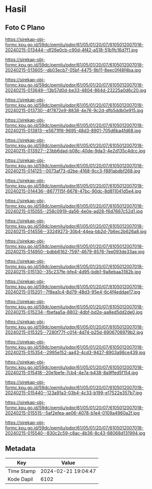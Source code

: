 # Hasil

## Foto C Plano

https://sirekap-obj-formc.kpu.go.id/59dc/pemilu/pdpr/61/05/01/20/07/6105012007018-20240215-013444--df26e0cb-c90d-4f42-a518-51b1fc16d7f1.jpg

https://sirekap-obj-formc.kpu.go.id/59dc/pemilu/pdpr/61/05/01/20/07/6105012007018-20240215-013605--db03ecb7-05bf-4475-9b11-8eec0f48f4ba.jpg

https://sirekap-obj-formc.kpu.go.id/59dc/pemilu/pdpr/61/05/01/20/07/6105012007018-20240215-013649--13b57d0d-be33-4804-864d-23225a0d6c20.jpg

https://sirekap-obj-formc.kpu.go.id/59dc/pemilu/pdpr/61/05/01/20/07/6105012007018-20240215-013730--4f7872e9-8838-4e76-9c2d-dfb5ddb0e915.jpg

https://sirekap-obj-formc.kpu.go.id/59dc/pemilu/pdpr/61/05/01/20/07/6105012007018-20240215-013813--e5671ff8-9695-48d3-8901-705d6ba4fd68.jpg

https://sirekap-obj-formc.kpu.go.id/59dc/pemilu/pdpr/61/05/01/20/07/6105012007018-20240215-013927--23bb6dad-b08c-40de-9da3-4e2d135c4dcc.jpg

https://sirekap-obj-formc.kpu.go.id/59dc/pemilu/pdpr/61/05/01/20/07/6105012007018-20240215-014125--0073af73-d2be-4168-9cc3-f881abdbf268.jpg

https://sirekap-obj-formc.kpu.go.id/59dc/pemilu/pdpr/61/05/01/20/07/6105012007018-20240215-014436--8677115f-6678-47bc-90dc-8d811041d5e4.jpg

https://sirekap-obj-formc.kpu.go.id/59dc/pemilu/pdpr/61/05/01/20/07/6105012007018-20240215-015055--258c0919-da56-4e0e-ad28-f6d7667c52d1.jpg

https://sirekap-obj-formc.kpu.go.id/59dc/pemilu/pdpr/61/05/01/20/07/6105012007018-20240215-014556--33249273-30b4-44ea-bb2d-7b6ec2b626a8.jpg

https://sirekap-obj-formc.kpu.go.id/59dc/pemilu/pdpr/61/05/01/20/07/6105012007018-20240215-014950--bdbb6162-7597-4679-8576-7ee093de33ae.jpg

https://sirekap-obj-formc.kpu.go.id/59dc/pemilu/pdpr/61/05/01/20/07/6105012007018-20240215-015130--35c237fe-bfe4-4d95-bdb1-9a8ebaa3182b.jpg

https://sirekap-obj-formc.kpu.go.id/59dc/pemilu/pdpr/61/05/01/20/07/6105012007018-20240215-015201--7f8ea1c4-8d79-48d3-95e4-6c4f4eddae17.jpg

https://sirekap-obj-formc.kpu.go.id/59dc/pemilu/pdpr/61/05/01/20/07/6105012007018-20240215-015234--fbefaa5a-8802-4dbf-bd2e-aa8ed5dd2de0.jpg

https://sirekap-obj-formc.kpu.go.id/59dc/pemilu/pdpr/61/05/01/20/07/6105012007018-20240215-015325--7280f77f-c014-4d74-b25d-6906706979b2.jpg

https://sirekap-obj-formc.kpu.go.id/59dc/pemilu/pdpr/61/05/01/20/07/6105012007018-20240215-015354--2995e152-aa43-4cd3-9427-8903a98ce439.jpg

https://sirekap-obj-formc.kpu.go.id/59dc/pemilu/pdpr/61/05/01/20/07/6105012007018-20240215-015418--20e1befe-7cb4-4e7a-b438-8a9ffed5f154.jpg

https://sirekap-obj-formc.kpu.go.id/59dc/pemilu/pdpr/61/05/01/20/07/6105012007018-20240215-015440--123a91a3-03b4-4c33-b199-e17522e357b7.jpg

https://sirekap-obj-formc.kpu.go.id/59dc/pemilu/pdpr/61/05/01/20/07/6105012007018-20240215-015515--5af2efea-ae06-4078-b1e4-0109a4960a2f.jpg

https://sirekap-obj-formc.kpu.go.id/59dc/pemilu/pdpr/61/05/01/20/07/6105012007018-20240215-015540--830c2c59-c8ac-4b36-8c43-68068d131994.jpg


## Metadata

| Key        | Value               |
| ---------- | ------------------- |
| Time Stamp | 2024-02-21 19:04:47 |
| Kode Dapil | 6102                |



